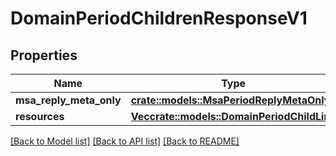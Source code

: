 # DomainPeriodChildrenResponseV1

## Properties

Name | Type | Description | Notes
------------ | ------------- | ------------- | -------------
**msa_reply_meta_only** | [**crate::models::MsaPeriodReplyMetaOnly**](msa.ReplyMetaOnly.md) |  |
**resources** | [**Vec<crate::models::DomainPeriodChildLink>**](domain.ChildLink.md) |  |

[[Back to Model list]](../README.md#documentation-for-models) [[Back to API list]](../README.md#documentation-for-api-endpoints) [[Back to README]](../README.md)
